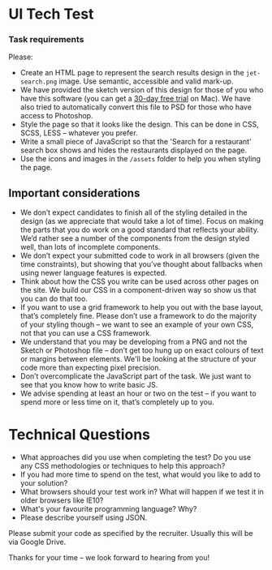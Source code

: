 UI Tech Test
============

### Task requirements

Please:
* Create an HTML page to represent the search results design in the `jet-search.png` image. Use semantic, accessible and valid mark-up.
* We have provided the sketch version of this design for those of you who have this software (you can get a [30-day free trial](https://www.sketch.com/try/) on Mac).  We have also tried to automatically convert this file to PSD for those who have access to Photoshop.
* Style the page so that it looks like the design.  This can be done in CSS, SCSS, LESS – whatever you prefer.
* Write a small piece of JavaScript so that the 'Search for a restaurant' search box shows and hides the restaurants displayed on the page.
* Use the icons and images in the `/assets` folder to help you when styling the page.


## Important considerations

* We don’t expect candidates to finish all of the styling detailed in the design (as we appreciate that would take a lot of time).  Focus on making the parts that you do work on a good standard that reflects your ability.  We’d rather see a number of the components from the design styled well, than lots of incomplete components.
* We don’t expect your submitted code to work in all browsers (given the time constraints), but showing that you’ve thought about fallbacks when using newer language features is expected.
* Think about how the CSS you write can be used across other pages on the site.  We build our CSS in a component-driven way so show us that you can do that too.
* If you want to use a grid framework to help you out with the base layout, that’s completely fine.  Please don’t use a framework to do the majority of your styling though – we want to see an example of your own CSS, not that you can use a CSS framework.
* We understand that you may be developing from a PNG and not the Sketch or Photoshop file – don’t get too hung up on exact colours of text or margins between elements. We'll be looking at the structure of your code more than expecting pixel precision.
* Don’t overcomplicate the JavaScript part of the task.  We just want to see that you know how to write basic JS.
* We advise spending at least an hour or two on the test – if you want to spend more or less time on it, that’s completely up to you.


# Technical Questions

* What approaches did you use when completing the test?  Do you use any CSS methodologies or techniques to help this approach?
* If you had more time to spend on the test, what would you like to add to your solution?
* What browsers should your test work in?  What will happen if we test it in older browsers like IE10?
* What's your favourite programming language? Why?
* Please describe yourself using JSON.

Please submit your code as specified by the recruiter. Usually this will be via Google Drive.

Thanks for your time – we look forward to hearing from you!
